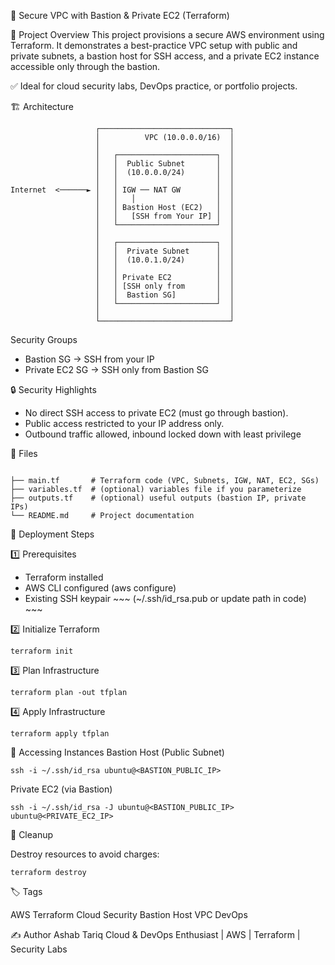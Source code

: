 
🔐 Secure VPC with Bastion & Private EC2 (Terraform)

📌 Project Overview
This project provisions a secure AWS environment using Terraform.
It demonstrates a best-practice VPC setup with public and private subnets, a bastion host for SSH access, and a private EC2 instance accessible only through the bastion.

✅ Ideal for cloud security labs, DevOps practice, or portfolio projects.

🏗️ Architecture
~~~
                   ┌─────────────────────────────┐
                   │          VPC (10.0.0.0/16)  │
                   │                             │
                   │   ┌──────────────────────┐  │
                   │   │  Public Subnet       │  │
                   │   │  (10.0.0.0/24)       │  │
                   │   │                      │  │
Internet  <──────► │   │ IGW ── NAT GW        │  │
                   │   │   │                  │  │
                   │   │ Bastion Host (EC2)   │  │
                   │   │   [SSH from Your IP] │  │
                   │   └──────────────────────┘  │
                   │                             │
                   │   ┌──────────────────────┐  │
                   │   │  Private Subnet      │  │
                   │   │  (10.0.1.0/24)       │  │
                   │   │                      │  │
                   │   │ Private EC2          │  │
                   │   │ [SSH only from       │  │
                   │   │  Bastion SG]         │  │
                   │   └──────────────────────┘  │
                   │                             │
                   └─────────────────────────────┘
~~~



Security Groups
- Bastion SG → SSH from your IP
- Private EC2 SG → SSH only from Bastion SG

🔒 Security Highlights
- No direct SSH access to private EC2 (must go through bastion).
- Public access restricted to your IP address only.
- Outbound traffic allowed, inbound locked down with least privilege


📂 Files

~~~

├── main.tf       # Terraform code (VPC, Subnets, IGW, NAT, EC2, SGs)
├── variables.tf  # (optional) variables file if you parameterize
├── outputs.tf    # (optional) useful outputs (bastion IP, private IPs)
└── README.md     # Project documentation
~~~


🚀 Deployment Steps

1️⃣ Prerequisites
- Terraform installed
- AWS CLI configured (aws configure)
- Existing SSH keypair ~~~ (~/.ssh/id_rsa.pub or update path in code) ~~~

2️⃣ Initialize Terraform
~~~
terraform init
~~~

3️⃣ Plan Infrastructure
~~~
terraform plan -out tfplan
~~~

4️⃣ Apply Infrastructure
~~~
terraform apply tfplan
~~~

🔑 Accessing Instances
Bastion Host (Public Subnet)
~~~
ssh -i ~/.ssh/id_rsa ubuntu@<BASTION_PUBLIC_IP>
~~~

Private EC2 (via Bastion)
~~~
ssh -i ~/.ssh/id_rsa -J ubuntu@<BASTION_PUBLIC_IP> ubuntu@<PRIVATE_EC2_IP>
~~~


🧹 Cleanup

Destroy resources to avoid charges:
~~~
terraform destroy
~~~


🏷️ Tags

AWS Terraform Cloud Security Bastion Host VPC DevOps


✍️ Author
Ashab Tariq
Cloud & DevOps Enthusiast | AWS | Terraform | Security Labs
